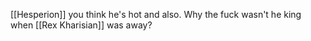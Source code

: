 [[Hesperion]] you think he's hot and also. Why the fuck wasn't he king when [[Rex Kharisian]] was away?